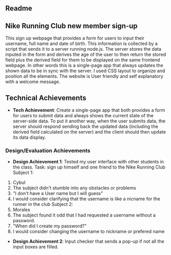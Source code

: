 Readme 
---

## Nike Running Club new member sign-up
This sign up webpage that provides a form for users to input their username, full name and date of birth. This information is collected by a script that sends it to a server running node.js. The server stores the data inputed in the form and derives the age of the user to then return the stored field plus the derived field for them to be displayed on the same frontend webpage. In other words this is a single-page app that always updates the shown data to be in sync with the server. I used CSS layout to organize and position all the elements. The website is User friendly and self explanatory with a welcome message.
## Technical Achievements
- **Tech Achievement**: Create a single-page app that both provides a form for users to submit data and always shows the current state of the server-side data. To put it another way, when the user submits data, the server should respond sending back the updated data (including the derived field calculated on the server) and the client should then update its data display.

### Design/Evaluation Achievements
- **Design Achievement 1**: Tested my user interface with other students in the class.
 Task: sign up himself and one friend to the Nike Running Club
Subject 1:
1. Cybul
2. The subject didn't stumble into any obstacles or problems
3. "I don't have a User name but I will guess"
4. I would consider clarifying that the username is like a nicname for the runner in the club
Subject 2:
1. Morales
2. The subject found it odd that I had requested a username without a password.
3. "When did I create my password?"
4. I would consider changing the username to nickname or prefered name
- **Design Achievement 2**: Input checker that sends a pop-up if not all the input boxes are filled.
